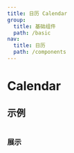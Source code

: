 ```yaml
---
title: 日历 Calendar
group:
  title: 基础组件
  path: /basic
nav:
  title: 日历
  path: /components
---
```


# Calendar

## 示例

```javascript

```

### 展示

<code src="./demos/demo.tsx" />
<API/>
